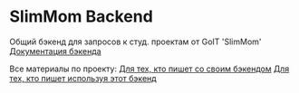 # SlimMom Backend

Общий бэкенд для запросов к студ. проектам от GoIT 'SlimMom'
[Документация бэкенда](https://slimmom-backend.goit.global/api-docs/)

Все материалы по проекту:
[Для тех, кто пишет со своим бэкендом](https://docs.google.com/spreadsheets/d/1JINuPpHzdGC3t153XaiP75wb8pYb1F58L-v0xbN36M4/edit?usp=sharing)
[Для тех, кто пишет используя этот бэкенд](https://docs.google.com/spreadsheets/d/1t2kVMa8YLEcHDknx8j8qNKqmfnW5SbGgT0UG-vKLU6c/edit?usp=sharing)
